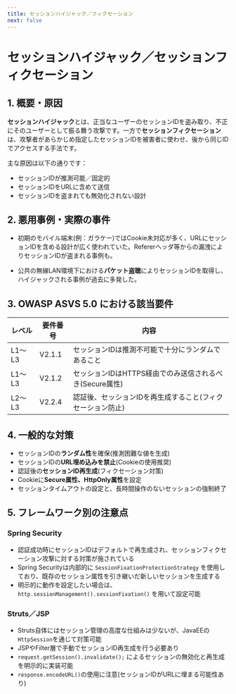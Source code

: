 ```yaml
---
title: セッションハイジャック／フィクセーション
next: false
---
```

# セッションハイジャック／セッションフィクセーション

## 1. 概要・原因

**セッションハイジャック**とは、正当なユーザーのセッションIDを盗み取り、不正にそのユーザーとして振る舞う攻撃です。一方で**セッションフィクセーション**は、攻撃者があらかじめ指定したセッションIDを被害者に使わせ、後から同じIDでアクセスする手法です。

主な原因は以下の通りです：

- セッションIDが推測可能／固定的
- セッションIDをURLに含めて送信
- セッションIDを盗まれても無効化されない設計

## 2. 悪用事例・実際の事件

- 初期のモバイル端末(例：ガラケー)ではCookie未対応が多く、URLにセッションIDを含める設計が広く使われていた。Refererヘッダ等からの漏洩によりセッションIDが盗まれる事例も。

- 公共の無線LAN環境下における**パケット盗聴**によりセッションIDを取得し、ハイジャックされる事例が過去に多発した。

## 3. OWASP ASVS 5.0 における該当要件

| レベル   | 要件番号   | 内容                                               |
|--------|----------|--------------------------------------------------|
| L1〜L3 | V2.1.1   | セッションIDは推測不可能で十分にランダムであること             |
| L1〜L3 | V2.1.2   | セッションIDはHTTPS経由でのみ送信されるべき(Secure属性)   |
| L2〜L3 | V2.2.4   | 認証後、セッションIDを再生成すること(フィクセーション防止)    |

## 4. 一般的な対策

- セッションIDの**ランダム性**を確保(推測困難な値を生成)
- セッションIDの**URL埋め込みを禁止**(Cookieの使用推奨)
- 認証後の**セッションID再生成**(フィクセーション対策)
- Cookieに**Secure属性、HttpOnly属性**を設定
- セッションタイムアウトの設定と、長時間操作のないセッションの強制終了

## 5. フレームワーク別の注意点

### Spring Security

- 認証成功時にセッションIDはデフォルトで再生成され、セッションフィクセーション攻撃に対する対策が施されている
- Spring Securityは内部的に `SessionFixationProtectionStrategy` を使用しており、既存のセッション属性を引き継いだ新しいセッションを生成する
- 明示的に動作を設定したい場合は、`http.sessionManagement().sessionFixation()` を用いて設定可能

### Struts／JSP

- Struts自体にはセッション管理の高度な仕組みは少ないが、JavaEEの`HttpSession`を通じて対策可能
- JSPやFilter層で手動でセッションID再生成を行う必要あり
- `request.getSession().invalidate();` によるセッションの無効化と再生成を明示的に実装可能
- `response.encodeURL()`の使用に注意(セッションIDがURLに埋まる可能性あり)
